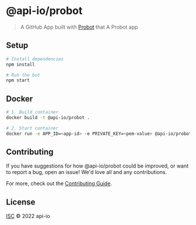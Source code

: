 # @api-io/probot

> A GitHub App built with [Probot](https://github.com/probot/probot) that A Probot app

## Setup

```sh
# Install dependencies
npm install

# Run the bot
npm start
```

## Docker

```sh
# 1. Build container
docker build -t @api-io/probot .

# 2. Start container
docker run -e APP_ID=<app-id> -e PRIVATE_KEY=<pem-value> @api-io/probot
```

## Contributing

If you have suggestions for how @api-io/probot could be improved, or want to report a bug, open an issue! We'd love all and any contributions.

For more, check out the [Contributing Guide](CONTRIBUTING.md).

## License

[ISC](LICENSE) © 2022 api-io
